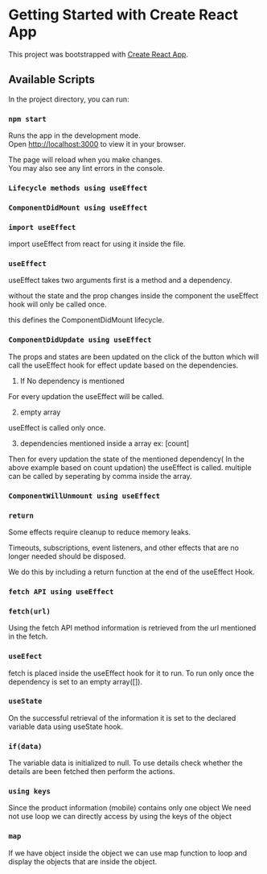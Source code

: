 # Getting Started with Create React App

This project was bootstrapped with [Create React App](https://github.com/facebook/create-react-app).

## Available Scripts

In the project directory, you can run:

### `npm start`

Runs the app in the development mode.\
Open [http://localhost:3000](http://localhost:3000) to view it in your browser.

The page will reload when you make changes.\
You may also see any lint errors in the console.

### `Lifecycle methods using useEffect `

### `ComponentDidMount using useEffect `

### `import useEffect `

import useEffect from react for using it inside the file.


### `useEffect `

useEffect takes two arguments first is a method and a dependency.

without the state and the prop changes inside the component the useEffect hook will only be called once.

this defines the ComponentDidMount lifecycle.


### `ComponentDidUpdate using useEffect `

The props and states are been updated on the click of the button which will call the useEffect hook for effect update based on the dependencies.

1) If No dependency is mentioned

For every updation the useEffect will be called.


2) empty array

useEffect is called only once.

3) dependencies mentioned inside a array ex: [count]

Then for every updation the state of the mentioned dependency( In the above example based on count updation) the useEffect is called.
multiple can be called by seperating by comma inside the array.


### `ComponentWillUnmount using useEffect `

### `return`

Some effects require cleanup to reduce memory leaks.

Timeouts, subscriptions, event listeners, and other effects that are no longer needed should be disposed.

We do this by including a return function at the end of the useEffect Hook.


### `fetch API using useEffect `

### `fetch(url)`

Using the fetch API method information is retrieved from the url mentioned in the fetch.

### `useEfect`

fetch is placed inside the useEffect hook for it to run. To run only once the dependency is set to an empty array([]).

### `useState`

On the successful retrieval of the information it is set to the declared variable data using useState hook.

### `if(data)`

The variable data is initialized to null. To use details check whether the details are been fetched then perform the actions.

### `using keys`

Since the product information (mobile) contains only one object We need not use loop we can directly access by using the keys of the object

### `map`

If we have object inside the object we can use map function to loop and display the objects that are inside the object.
